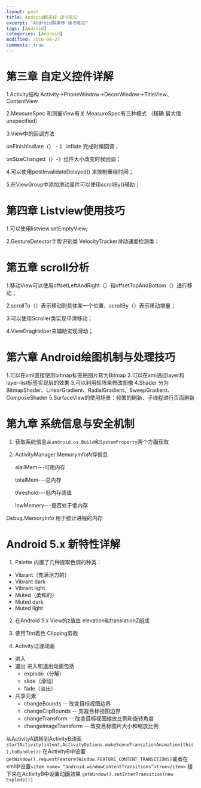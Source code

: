 ```yaml
---
layout: post
title: Android群英传 读书笔记
excerpt: "Android群英传 读书笔记"
tags: [Android]
categories: [Android]
modified: 2016-04-27
comments: true
---
```



# 第三章 自定义控件详解
 
 1.Activity结构 Activity->PhoneWindow->DecorWindow->TitleView、ContentView

 2.MeasureSpec 和测量View有关 MeasureSpec有三种模式 （精确 最大值 unspecified）

 3.View中的回调方法

 onFinishIndlate（） - 》 inflate 完成时候回调；

 onSizeChanged（）-》组件大小改变时候回调；

 4.可以使用postInvalidateDelayed() 来控制重绘时间； 

 5.在ViewGroup中添加滑动事件可以使用scrollBy()辅助；
 
# 第四章 Listview使用技巧

 1.可以使用listview.setEmptyView;

 2.GestureDetector手势识别类 VelocityTracker滑动速度检测类；
 
# 第五章 scroll分析

1.移动View可以使用offsetLeftAndRight（）和offsetTopAndBottom（）进行移动；

2.scrollTo（）表示移动到具体某一个位置，scrollBy（）表示移动增量；

3.可以使用Scroller类实现平滑移动；

4.ViewDragHelper来辅助实现滑动；  

# 第六章 Android绘图机制与处理技巧

1.可以在xml直接使用bitmap标签把图片转为Bitmap
2.可以在xml通过layer和layer-list标签实现层的效果
3.可以利用矩阵来修改图像
4.Shader 分为 BitmapShader、LinearGradient、RadialGradient、SweepGradient、ComposeShader
5.SurfaceView的使用场景：频繁的刷新、子线程进行页面刷新

# 第九章 系统信息与安全机制

1. 获取系统信息从`android.os.Build`和`SystemProperty`两个方面获取
2. ActivityManager.MemoryInfo内存信息

    alailMem---可用内存

    totalMem---总内存

    threshold---低内存阈值

    lowMemery---是否处于低内存
    
  Debug.MemoryInfo  用于统计进程的内存
  
# Android 5.x 新特性详解

1. Palette 内置了几种提取色调的种类：

  * Vibrant（充满活力的）
  * Vibrant dark
  * Vibrant light
  * Muted（柔和的）
  * Muted dark
  * Muted light

2. 在Android 5.x View的z值由 elevation和translationZ组成

3. 使用Tint着色 Clipping剪裁

4. Activity过渡动画

  * 进入
  * 退出
    进入和退出动画包括 
    * explode（分解）
    * slide（滑动）
    * fade（淡出）
  * 共享元素
    * changeBounds -- 改变目标视图边界
    * changeClipBounds -- 剪裁目标视图边界
    * changeTransform -- 改变目标视图缩放比例和旋转角度
    * changeImageTransform -- 改变目标图片大小和缩放比例
  
  从ActivityA跳转到ActivityB动画
  `startActivity(intent,ActivityOptions.makeSceneTransitionAnimation(this),toBundle())`
  在ActivityB中设置
  `getWindow().requestFeature(Window.FEATURE_CONTENT_TRANSITIONS)`或者在xml中设置`<item name= “android.windowContentTransitions”>true</item>`
  接下来在ActivityB中设置动画效果
  `getWindow().setEnterTransition(new Explode())`



  
  
  
  










 